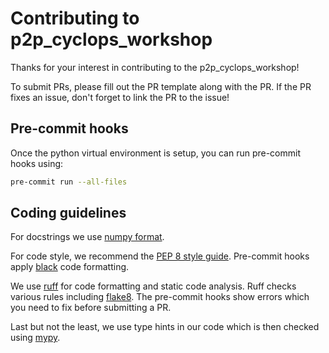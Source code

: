 # Contributing to p2p_cyclops_workshop

Thanks for your interest in contributing to the p2p_cyclops_workshop!

To submit PRs, please fill out the PR template along with the PR. If the PR fixes an issue, don't forget to link the PR to the issue!

## Pre-commit hooks

Once the python virtual environment is setup, you can run pre-commit hooks using:

```bash
pre-commit run --all-files
```

## Coding guidelines

For docstrings we use [numpy format](https://numpydoc.readthedocs.io/en/latest/format.html).

For code style, we recommend the [PEP 8 style guide](https://peps.python.org/pep-0008/).
Pre-commit hooks apply [black](https://black.readthedocs.io/en/stable/the_black_code_style/current_style.html) code formatting.

We use [ruff](https://docs.astral.sh/ruff/) for code formatting and static code
analysis. Ruff checks various rules including [flake8](https://docs.astral.sh/ruff/faq/#how-does-ruff-compare-to-flake8). The pre-commit hooks show errors which you need to fix before submitting a PR.

Last but not the least, we use type hints in our code which is then checked using
[mypy](https://mypy.readthedocs.io/en/stable/).
